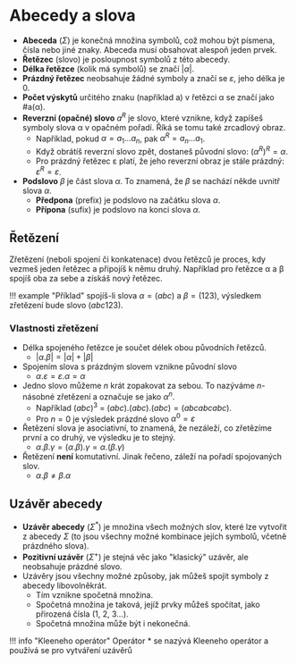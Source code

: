 # Abecedy a slova
- __Abeceda__ ($\Sigma$) je konečná množina symbolů, což mohou být písmena, čísla nebo jiné znaky. Abeceda musí obsahovat alespoň jeden prvek.
- __Řetězec__ (slovo) je posloupnost symbolů z této abecedy.
- __Délka řetězce__ (kolik má symbolů) se značí $|\alpha|$.
- __Prázdný řetězec__ neobsahuje žádné symboly a značí se $\varepsilon$, jeho délka je 0.
- __Počet výskytů__ určitého znaku (například a) v řetězci α se značí jako #a(α).
- __Reverzní (opačné) slovo__ $a^R$ je slovo, které vznikne, když zapíšeš symboly slova α v opačném pořadí. Říká se tomu také zrcadlový obraz.
    - Například, pokud $\alpha = a_1...a_n$, pak $\alpha^R = a_n...a_1$.
    - Když obrátíš reverzní slovo zpět, dostaneš původní slovo: $(\alpha^R)^R = \alpha$.
    - Pro prázdný řetězec ε platí, že jeho reverzní obraz je stále prázdný: $\varepsilon^R = \varepsilon$.
- __Podslovo__ $\beta$ je část slova $\alpha$. To znamená, že $\beta$ se nachází někde uvnitř slova $\alpha$.
    - __Předpona__ (prefix) je podslovo na začátku slova $\alpha$.
    - __Přípona__ (sufix) je podslovo na konci slova $\alpha$.

## Řetězení
Zřetězení (neboli spojení či konkatenace) dvou řetězců je proces, kdy vezmeš jeden řetězec a připojíš k němu druhý. Například pro řetězce α a β spojíš oba za sebe a získáš nový řetězec.

!!! example "Příklad"
    spojíš-li slova $\alpha = (abc)$ a $\beta = (123)$, výsledkem zřetězení bude slovo $(abc123)$.

### Vlastnosti zřetězení
- Délka spojeného řetězce je součet délek obou původních řetězců.
    - $|\alpha.\beta| = |\alpha| + |\beta|$
- Spojením slova s prázdným slovem vznikne původní slovo
    - $\alpha.\varepsilon = \varepsilon.\alpha = \alpha$
- Jedno slovo můžeme $n$ krát zopakovat za sebou. To nazýváme $n$-násobné zřetězení a označuje se jako $\alpha^n$. 
    - Například $(abc)^3$ = $(abc).(abc).(abc) = (abcabcabc)$.
    - Pro $n = 0$ je výsledek prázdné slovo $\alpha^0 = \varepsilon$
- Řetězení slova je asociativní, to znamená, že nezáleží, co zřetězíme první a co druhý, ve výsledku je to stejný.
    - $\alpha . \beta . \gamma = (\alpha . \beta) . \gamma = \alpha . (\beta . \gamma)$
- Řetězení __není__ komutativní. Jinak řečeno, záleží na pořadí spojovaných slov.
    - $\alpha . \beta \not= \beta . \alpha$

## Uzávěr abecedy
- __Uzávěr abecedy__ ($\Sigma^*$) je množina všech možných slov, které lze vytvořit z abecedy $\Sigma$ (to jsou všechny možné kombinace jejích symbolů, včetně prázdného slova).
- __Pozitivní uzávěr__ ($\Sigma^+$) je stejná věc jako "klasický" uzávěr, ale neobsahuje prázdné slovo.
- Uzávěry jsou všechny možné způsoby, jak můžeš spojit symboly z abecedy libovolněkrát. 
    - Tím vznikne spočetná množina.
    - Spočetná množina je taková, jejíž prvky můžeš spočítat, jako přirozená čísla (1, 2, 3…).
    - Spočetná množina může být i nekonečná.

!!! info "Kleeneho operátor"
    Operátor $*$ se nazývá Kleeneho operátor a používá se pro vytváření uzávěrů
